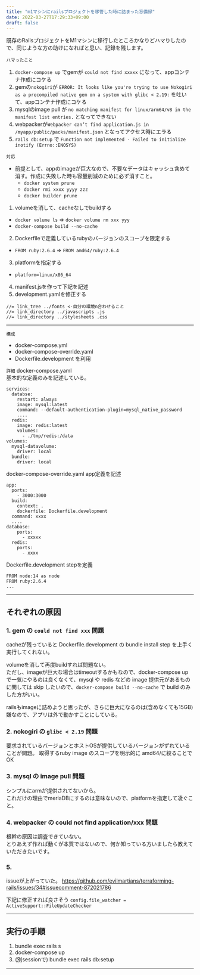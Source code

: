 ```yaml
---
title: "m1マシンにrailsプロジェクトを移管した時に詰まった忘備録"
date: 2022-03-27T17:29:33+09:00
draft: false
---
```

既存のRailsプロジェクトをM1マシンに移行したところかなりどハマりしたので、同じような方の助けになればと思い、記録を残します。

<!--more-->

`ハマったこと`
1. `docker-compose up` でgemが `could not find xxxxx` になって、appコンテナ作成にコケる
2. gemの`nokogiri`が `ERROR: It looks like you're trying to use Nokogiri as a precompiled native gem on a system with glibc < 2.19:` を吐いて、appコンテナ作成にコケる
3. mysqlのimage pull が `no matching manifest for linux/arm64/v8 in the manifest list entries.` となってできない
4. webpackerが`Webpacker can’t find application.js in /myapp/public/packs/manifest.json` となってアクセス時にエラる
5. `rails db:setup` で `Function not implemented - Failed to initialize inotify (Errno::ENOSYS)`

`対応`
- 前提として、appのimageが巨大なので、不要なデータはキャッシュ含めて消す。作成に失敗した時も容量削減のために必ず消すこと。
  - `docker system prune`
  - `docker rmi xxxx yyyy zzz`
  - `docker builder prune`
1. volumeを消して、cacheなしでbuildする
  - `docker volume ls` => `docker volume rm xxx yyy`
  - `docker-compose build --no-cache`
2. Dockerfileで定義しているrubyのバージョンのスコープを限定する
  - `FROM ruby:2.6.4` =>  `FROM amd64/ruby:2.6.4`
3. platformを指定する
  - `platform=linux/x86_64`
4. manifest.jsを作って下記を記述
5. development.yamlを修正する
```
//= link_tree ../fonts <-自分の環境n合わせること
//= link_directory ../javascripts .js
//= link_directory ../stylesheets .css
```

---
`構成`
- docker-compose.yml
- docker-compose-override.yaml
- Dockerfile.development
を利用

`詳細`
docker-compose.yaml  
基本的な定義のみを記述している。
```
services:
  databse:
    restart: always
    image: mysql:latest
    command: --default-authentication-plugin=mysql_native_password
    ....
  redis:
    image: redis:latest
    volumes:
      - ./tmp/redis:/data
volumes:
  mysql-datavolume:
    driver: local
  bundle:
    driver: local
```

docker-compose-override.yaml
app定義を記述
```
app:
  ports:
    - 3000:3000
  build:
    context: .
    dockerfile: Dockerfile.development
  command: xxxx
  ....
database:
    ports:
      - xxxxx
  redis:
    ports:
      - xxxx

```

Dockerfile.development
stepを定義
```
FROM node:14 as node
FROM ruby:2.6.4
...
```

----
## それぞれの原因
### 1. gem の `could not find xxx` 問題
cacheが残っていると Dockerfile.development の bundle install step を上手く実行してくれない。

volumeを消して再度buildすれば問題ない。  
ただし、imageが巨大な場合はtimeoutするかもなので、docker-compose up で一気にやるのは良くなくて、mysql や redis などの image 提供元があるものに関しては skip したいので、`docker-compose build --no-cache` で build のみした方がいい。

railsもimageに詰めようと思ったが、さらに巨大になるのは(含めなくても15GB)嫌なので、アプリは外で動かすことにしている。

### 2. nokogiri の `glibc < 2.19` 問題
要求されているバージョンとホストOSが提供しているバージョンがずれていることが問題。
取得するruby image のスコープを明示的に amd64/に絞ることでOK

### 3. mysql の image pull 問題
シンプルにarmが提供されてないから。  
これだけの理由でmeriaDBにするのは意味ないので、platformを指定して凌ぐこと。

### 4. webpacker の could not find application/xxx 問題
根幹の原因は調査できていない。  
とりあえず作れば動くが本質ではないので、何か知っている方いましたら教えていただきたいです。

### 5. 
issueが上がっていた。
https://github.com/evilmartians/terraforming-rails/issues/34#issuecomment-872021786

下記に修正すれば良さそう
`config.file_watcher = ActiveSupport::FileUpdateChecker`

---

## 実行の手順
1. bundle exec rails s
2. docker-compose up
3. (別sessionで) bundle exec rails db:setup
---

